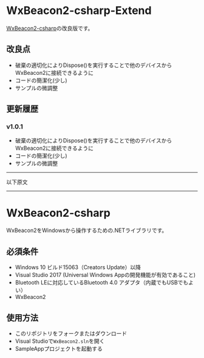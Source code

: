 # WxBeacon2-csharp-Extend

[WxBeacon2-csharp](https://github.com/weathernews/WxBeacon-csharp)の改良版です。

## 改良点

- 破棄の適切化によりDispose()を実行することで他のデバイスからWxBeacon2に接続できるように
- コードの簡潔化(少し)
- サンプルの微調整

## 更新履歴

### v1.0.1

- 破棄の適切化によりDispose()を実行することで他のデバイスからWxBeacon2に接続できるように
- コードの簡潔化(少し)
- サンプルの微調整

---

以下原文

---

# WxBeacon2-csharp

WxBeacon2をWindowsから操作するための.NETライブラリです。

## 必須条件

* Windows 10 ビルド15063（Creators Update）以降
* Visual Studio 2017 (Universal Windows Appの開発機能が有効であること)
* Bluetooth LEに対応しているBluetooth 4.0 アダプタ（内蔵でもUSBでもよい）
* WxBeacon2

## 使用方法

- このリポジトリをフォークまたはダウンロード
- Visual Studioで```WxBeacon2.sln```を開く
- SampleAppプロジェクトを起動する
